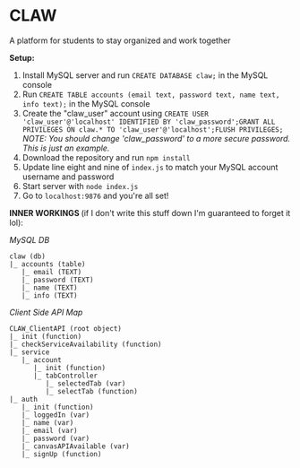 # CLAW
A platform for students to stay organized and work together

<b>Setup:</b>

1. Install MySQL server and run `CREATE DATABASE claw;` in the MySQL console
2. Run `CREATE TABLE accounts (email text, password text, name text, info text);` in the MySQL console
3. Create the "claw_user" account using `CREATE USER 'claw_user'@'localhost' IDENTIFIED BY 'claw_password';GRANT ALL PRIVILEGES ON claw.* TO 'claw_user'@'localhost';FLUSH PRIVILEGES;` <i>NOTE: You should change 'claw_password' to a more secure password. This is just an example.</i>
4. Download the repository and run `npm install`
5. Update line eight and nine of `index.js` to match your MySQL account username and password  
6. Start server with `node index.js`
7. Go to `localhost:9876` and you're all set!

<b>INNER WORKINGS </b>(if I don't write this stuff down I'm guaranteed to forget it lol):

<i>MySQL DB</i>

```
claw (db)
|_ accounts (table)
   |_ email (TEXT)
   |_ password (TEXT)
   |_ name (TEXT)
   |_ info (TEXT)
```

<i>Client Side API Map</i>

```
CLAW_ClientAPI (root object)
|_ init (function)
|_ checkServiceAvailability (function)
|_ service
   |_ account
      |_ init (function)
      |_ tabController
         |_ selectedTab (var)
         |_ selectTab (function)
|_ auth
   |_ init (function)
   |_ loggedIn (var)
   |_ name (var)
   |_ email (var)
   |_ password (var)
   |_ canvasAPIAvailable (var)
   |_ signUp (function)
```
